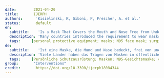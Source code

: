 ```yaml
---
date:        2021-04-20
title:       IJERPH
authors:      'Kisielinski, K, Giboni, P, Prescher, A. et al.'
status:       default
en:
  subtitle:    'Is a Mask That Covers the Mouth and Nose Free from Undesirable Side Effects in Everyday Use and Free of Potential Hazards?'
  description: 'Many countries introduced the requirement to wear masks in public spaces for containing SARS-CoV-2 making it commonplace in 2020. Up until now, there has been no comprehensive investigation as to the adverse health effects masks can cause. The aim was to find, test, evaluate and compile scientifically proven related side effects of wearing masks. For a quantitative evaluation, 44 mostly experimental studies were referenced, and for a substantive evaluation, 65 publications were found. The literature revealed relevant adverse effects of masks in numerous disciplines. In this paper, we refer to the psychological and physical deterioration as well as multiple symptoms described because of their consistent, recurrent and uniform presentation from different disciplines as a Mask-Induced Exhaustion Syndrome (MIES). We objectified evaluation evidenced changes in respiratory physiology of mask wearers with significant correlation of O2 drop and fatigue (p < 0.05), a clustered co-occurrence of respiratory impairment and O2 drop (67%), N95 mask and CO2 rise (82%), N95 mask and O2 drop (72%), N95 mask and headache (60%), respiratory impairment and temperature rise (88%), but also temperature rise and moisture (100%) under the masks. Extended mask-wearing by the general population could lead to relevant effects and consequences in many medical fields.'
  tags:     [personal protective equipment; masks; N95 face mask; surgical mask; risk; adverse effects; long-term adverse effects; contraindications; health risk assessment; hypercapnia; hypoxia; headache; dyspnea; physical exertion; MIES syndrome]
de: 
  subtitle:    'Ist eine Maske, die Mund und Nase bedeckt, frei von unerwünschten Nebenwirkungen im täglichen Gebrauch und frei von potenziellen Gefahren?'
  description: 'Viele Länder haben das Tragen von Masken in öffentlichen Räumen eingeführt, um SARS-CoV-2 einzudämmen, so dass dies im Jahr 2020 allgemein üblich sein wird. Bislang gab es keine umfassende Untersuchung über die gesundheitlichen Auswirkungen, die Masken verursachen können. Ziel war es, wissenschaftlich belegte Nebenwirkungen des Tragens von Masken zu finden, zu testen, zu bewerten und zusammenzustellen. Für eine quantitative Auswertung wurden 44 meist experimentelle Studien herangezogen, für eine inhaltliche Auswertung wurden 65 Publikationen gefunden. Die Literatur ergab relevante unerwünschte Wirkungen von Masken in zahlreichen Disziplinen. In dieser Arbeit bezeichnen wir die psychischen und physischen Beeinträchtigungen sowie die vielfältigen Symptome, die aufgrund ihres konsistenten, wiederkehrenden und einheitlichen Auftretens in verschiedenen Disziplinen beschrieben werden, als Maskeninduziertes Erschöpfungssyndrom (MIES). Die von uns durchgeführte objektive Bewertung ergab Veränderungen in der Atmungsphysiologie von Maskenträgern mit einer signifikanten Korrelation von O2-Abfall und Müdigkeit (p < 0,05), einem gehäuften gemeinsamen Auftreten von Beeinträchtigung der Atmung und O2-Abfall (67 %), N95-Maske und CO2-Anstieg (82 %), N95-Maske und O2-Abfall (72 %), N95-Maske und Kopfschmerzen (60 %), Beeinträchtigung der Atmung und Temperaturanstieg (88 %), aber auch Temperaturanstieg und Feuchtigkeit (100 %) unter den Masken. Erweitertes Maskentragen durch die Allgemeinbevölkerung könnte zu relevanten Auswirkungen und Folgen in vielen medizinischen Bereichen führen.'
  tags:     [Persönliche Schutzausrüstung; Masken; N95-Gesichtsmaske; chirurgische Maske; Risiko; unerwünschte Wirkungen; langfristige unerwünschte Wirkungen; Kontraindikationen; Bewertung des Gesundheitsrisikos; Hyperkapnie; Hypoxie; Kopfschmerzen; Dyspnoe; körperliche Anstrengung; MIES-Syndrom]
group:       "Interventions"
credit:       https://doi.org/10.3390/ijerph18084344
---
```

